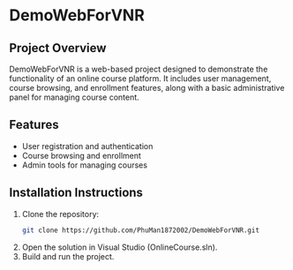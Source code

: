# DemoWebForVNR

## Project Overview
DemoWebForVNR is a web-based project designed to demonstrate the functionality of an online course platform. It includes user management, course browsing, and enrollment features, along with a basic administrative panel for managing course content.

## Features
- User registration and authentication
- Course browsing and enrollment
- Admin tools for managing courses

## Installation Instructions
1. Clone the repository:
   ```bash
   git clone https://github.com/PhuMan1872002/DemoWebForVNR.git
2. Open the solution in Visual Studio (OnlineCourse.sln).
3. Build and run the project.
